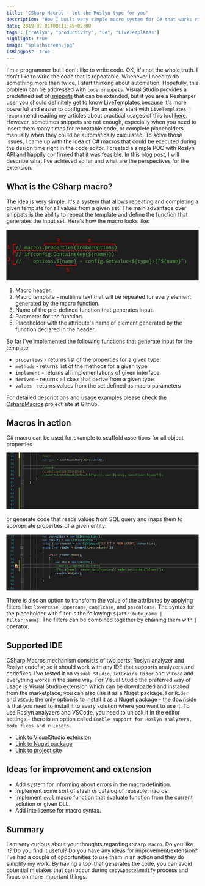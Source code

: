 ```yaml
---
title: "CSharp Macros - let the Roslyn type for you"
description: "How I built very simple macro system for C# that works right in the code editor."
date: 2019-09-01T00:11:45+02:00
tags : ["roslyn", "productivity", "C#", "LiveTemplates"]
highlight: true
image: "splashscreen.jpg"
isBlogpost: true
---
```


I'm a programmer but I don't like to write code. OK, it's not the whole truth. I don't like to write the code that is repeatable. Whenever I need to do something more than twice, I start thinking about automation. Hopefully, this problem can be addressed with `code snippets`. Visual Studio provides a predefined set of [snippets](https://docs.microsoft.com/en-US/visualstudio/ide/visual-csharp-code-snippets?view=vs-2019) that can be extended, but if you are a Resharper user you should definitely get to know [LiveTemplates](https://www.jetbrains.com/help/resharper/Templates__Index.html) because it's more powerful and easier to configure. For an easier start with `LiveTemplates`, I recommend reading my articles about practical usages of this tool [here](/tags/livetemplates/). However, sometimes snippets are not enough, especially when you need to insert them many times for repeatable code, or complete placeholders manually when they could be automatically calculated. To solve those issues, I came up with the idea of C# macros that could be executed during the design time right in the code editor. I created a simple POC with Roslyn API and happily confirmed that it was feasible. In this blog post, I will describe what I've achieved so far and what are the perspectives for the extension.

##  What is the CSharp macro?

The idea is very simple. It's a system that allows repeating and completing a given template for all values from a given set. The main advantage over snippets is the ability to repeat the template and define the function that generates the input set. Here's how the macro looks like:

![macro anatomy](anatomy.jpg)

1. Macro header.
2. Macro template - multiline text that will be repeated for every element generated by the macro function.
3. Name of the pre-defined function that generates input.
4. Parameter for the function.
5. Placeholder with the attribute's name of element generated by the function declared in the header.

So far I've implemented the following functions that generate input for the template:

* `properties` - returns list of the properties for a given type
* `methods` - returns list of the methods for a given type
* `implement` - returns all implementations of given interface
* `derived` - returns all class that derive from a given type
* `values` - returns values from the set defined as macro parameters

For detailed descriptions and usage examples please check the [CsharpMacros](https://github.com/cezarypiatek/CsharpMacros) project site at Github.

## Macros in action

C# macro can be used for example to scaffold assertions for all object properties

![generate assertions](generate_assertions_animated.png)

or generate code that reads values from SQL query and maps them to appropriate properties of a given entity:

![generate sql read](generate_sqlread_animated.png)

There is also an option to transform the value of the attributes by applying filters like: `lowercase`, `uppercase`, `camelcase`, and `pascalcase`. The syntax for the placeholder with filter is the following: `${attribute_name | filter_name}`. The filters can be combined together by chaining them with `|` operator.

## Supported IDE

CSharp Macros mechanism consists of two parts: Roslyn analyzer and Roslyn codefix; so it should work with any IDE that supports analyzers and codefixes. I've tested it on `Visual Studio`, `JetBrains Rider` and `VSCode` and everything works in the same way. For Visual Studio the preferred way of usage is Visual Studio extension which can be downloaded and installed from the marketplace; you can also use it as a Nuget package. For `Rider` and `VSCode` the only option is to install it as a Nuget package - the downside is that you need to install it to every solution where you want to use it. To use Roslyn analyzers and VSCode, you need to unlock it in the editor settings - there is an option called `Enable support for Roslyn analyzers, code fixes and rulesets`.

- [Link to VisualStudio extension](https://marketplace.visualstudio.com/items?itemName=54748ff9-45fc-43c2-8ec5-cf7912bc3b84.csharpmacros2)
- [Link to Nuget package](https://www.nuget.org/packages/CsharpMacros)
- [Link to project site](https://github.com/cezarypiatek/CsharpMacros)

## Ideas for improvement and extension

- Add system for informing about errors in the macro definition.
- Implement some sort of stash or catalog of reusable macros.
- Implement `eval` macro function that evaluate function from the current solution or given DLL.
- Add intellisense for macro syntax.


## Summary

I am very curious about your thoughts regarding `CSharp Macro`. Do you like it? Do you find it useful? Do you have any ideas for improvement/extension?  I've had a couple of opportunities to use them in an action and they do simplify my work.  By having a tool that generates the code, you can avoid potential mistakes that can occur during `copy&paste&modify` process and focus on more important things.